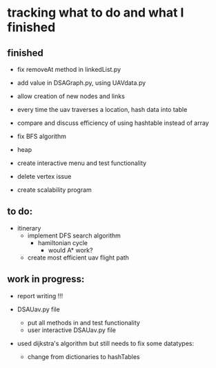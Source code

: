 # tracking what to do and what I finished

## finished
- fix removeAt method in linkedList.py

- add value in DSAGraph.py, using UAVdata.py

- allow creation of new nodes and links

- every time the uav traverses a location, hash data into table

- compare and discuss efficiency of using hashtable instead of array

- fix BFS algorithm 

- heap

- create interactive menu and test functionality
        
- delete vertex issue

- create scalability program
## to do:

- itinerary 
    - implement DFS search algorithm
        - hamiltonian cycle
            - would A* work?
    - create most efficient uav flight path

## work in progress:

- report writing !!!

- DSAUav.py file
    - put all methods in and test functionality
    - user interactive DSAUav.py file

- used dijkstra's algorithm but still needs to fix some datatypes:
    - change from dictionaries to hashTables

        